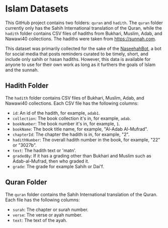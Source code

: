 # Islam Datasets

This GitHub project contains two folders: `quran` and `hadith`. The `quran` folder currently only has the Sahih International translation of the Quran, while the `hadith` folder contains CSV files of hadiths from Bukhari, Muslim, Adab, and Nawawi40 collections. The hadiths were taken from https://sunnah.com.

This dataset was primarily collected for the sake of the [NaseehahBot](https://linktr.ee/naseehahbot), a bot for social media that posts reminders curated to be timely, short, and include only sahih or hasan hadiths. However, this data is available for anyone to use for their own work as long as it furthers the goals of Islam and the sunnah.

## Hadith Folder

The `hadith` folder contains CSV files of Bukhari, Muslim, Adab, and Nawawi40 collections. Each CSV file has the following columns:

- `id`: An id of the hadith, for example, `adab1`.
- `collection`: The book collection it's in, for example, `adab`.
- `bookNumber`: The book number it's in, for example, `1`.
- `bookName`: The book title name, for example, "Al-Adab Al-Mufrad".
- `chapterId`: The chapter the hadith is in, for example, "2".
- `hadithNumber`: The overall hadith number in the book, for example, "22" or "3027b".
- `text`: The hadith text or 'matn'.
- `gradedBy`: If it has a grading other than Bukhari and Muslim such as Adab-al-Mufrad, then who graded it.
- `grade`: The grade for example Sahih or Dai'f.

## Quran Folder

The `quran` folder contains the Sahih International translation of the Quran. Each file has the following columns:

- `surah`: The chapter or surah number.
- `verse`: The verse or ayah number.
- `text`: The text of the ayah.
